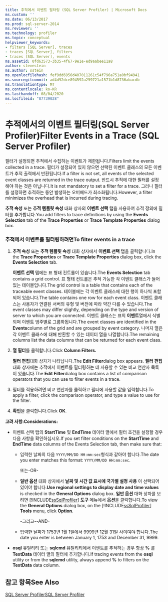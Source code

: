 ```yaml
---
title: 추적에서 이벤트 필터링 (SQL Server Profiler) | Microsoft Docs
ms.custom: ''
ms.date: 06/13/2017
ms.prod: sql-server-2014
ms.reviewer: ''
ms.technology: profiler
ms.topic: conceptual
helpviewer_keywords:
- filters [SQL Server], traces
- traces [SQL Server], filters
- traces [SQL Server], events
ms.assetid: 0fd63573-3b35-4f67-9e1e-ed9aabee11a8
author: stevestein
ms.author: sstein
ms.openlocfilehash: fef9dd6956d407011261c54f796a751a0bf94941
ms.sourcegitcommit: ad4d92dce894592a259721a1571b1d8736abacdb
ms.translationtype: MT
ms.contentlocale: ko-KR
ms.lasthandoff: 08/04/2020
ms.locfileid: "87739028"
---
```

# <a name="filter-events-in-a-trace-sql-server-profiler"></a><span data-ttu-id="4bab5-102">추적에서의 이벤트 필터링(SQL Server Profiler)</span><span class="sxs-lookup"><span data-stu-id="4bab5-102">Filter Events in a Trace (SQL Server Profiler)</span></span>
  <span data-ttu-id="4bab5-103">필터가 설정되면 추적에서 수집하는 이벤트가 제한됩니다.</span><span class="sxs-lookup"><span data-stu-id="4bab5-103">Filters limit the events collected in a trace.</span></span> <span data-ttu-id="4bab5-104">필터가 설정되어 있지 않으면 선택된 이벤트 클래스의 모든 이벤트가 추적 출력에서 반환됩니다.</span><span class="sxs-lookup"><span data-stu-id="4bab5-104">If a filter is not set, all events of the selected event classes are returned in the trace output.</span></span> <span data-ttu-id="4bab5-105">반드시 추적에 대한 필터를 설정해야 하는 것은 아닙니다.</span><span class="sxs-lookup"><span data-stu-id="4bab5-105">It is not mandatory to set a filter for a trace.</span></span> <span data-ttu-id="4bab5-106">그러나 필터를 설정하면 추적하는 동안 발생하는 오버헤드가 최소화됩니다.</span><span class="sxs-lookup"><span data-stu-id="4bab5-106">However, a filter minimizes the overhead that is incurred during tracing.</span></span>  
  
 <span data-ttu-id="4bab5-107">**추적 속성** 또는 **추적 템플릿 속성** 대화 상자의 **이벤트 선택** 탭을 사용하여 추적 정의에 필터를 추가합니다.</span><span class="sxs-lookup"><span data-stu-id="4bab5-107">You add filters to trace definitions by using the **Events Selection** tab of the **Trace Properties** or **Trace Template Properties** dialog box.</span></span>  
  
### <a name="to-filter-events-in-a-trace"></a><span data-ttu-id="4bab5-108">추적에서 이벤트를 필터링하려면</span><span class="sxs-lookup"><span data-stu-id="4bab5-108">To filter events in a trace</span></span>  
  
1.  <span data-ttu-id="4bab5-109">**추적 속성** 또는 **추적 템플릿 속성** 대화 상자에서 **이벤트 선택** 탭을 클릭합니다.</span><span class="sxs-lookup"><span data-stu-id="4bab5-109">In the **Trace Properties** or **Trace Template Properties** dialog box, click the **Events Selection** tab.</span></span>  
  
     <span data-ttu-id="4bab5-110">**이벤트 선택** 탭에는 표 형태 컨트롤이 있습니다.</span><span class="sxs-lookup"><span data-stu-id="4bab5-110">The **Events Selection** tab contains a grid control.</span></span> <span data-ttu-id="4bab5-111">표 형태 컨트롤은 추적 가능한 각 이벤트 클래스가 들어 있는 테이블입니다.</span><span class="sxs-lookup"><span data-stu-id="4bab5-111">The grid control is a table that contains each of the traceable event classes.</span></span> <span data-ttu-id="4bab5-112">테이블에는 각 이벤트 클래스에 대한 행이 하나씩 포함되어 있습니다.</span><span class="sxs-lookup"><span data-stu-id="4bab5-112">The table contains one row for each event class.</span></span> <span data-ttu-id="4bab5-113">이벤트 클래스는 사용자가 연결된 서버의 유형 및 버전에 따라 약간 다를 수 있습니다.</span><span class="sxs-lookup"><span data-stu-id="4bab5-113">The event classes may differ slightly, depending on the type and version of server to which you are connected.</span></span> <span data-ttu-id="4bab5-114">이벤트 클래스는 표의 **이벤트**열에서 식별되며 이벤트 범주별로 그룹화됩니다.</span><span class="sxs-lookup"><span data-stu-id="4bab5-114">The event classes are identified in the **Events**column of the grid and are grouped by event category.</span></span> <span data-ttu-id="4bab5-115">나머지 열은 각 이벤트 클래스에 대해 반환할 수 있는 데이터 열을 나열합니다.</span><span class="sxs-lookup"><span data-stu-id="4bab5-115">The remaining columns list the data columns that can be returned for each event class.</span></span>  
  
2.  <span data-ttu-id="4bab5-116">**열 필터**를 클릭합니다.</span><span class="sxs-lookup"><span data-stu-id="4bab5-116">Click **Column Filters.**</span></span>  
  
     <span data-ttu-id="4bab5-117">**필터 편집**대화 상자가 나타납니다.</span><span class="sxs-lookup"><span data-stu-id="4bab5-117">The **Edit Filter**dialog box appears.</span></span> <span data-ttu-id="4bab5-118">**필터 편집**대화 상자에는 추적에서 이벤트를 필터링하는 데 사용할 수 있는 비교 연산자 목록이 있습니다.</span><span class="sxs-lookup"><span data-stu-id="4bab5-118">The **Edit Filter**dialog box contains a list of comparison operators that you can use to filter events in a trace.</span></span>  
  
3.  <span data-ttu-id="4bab5-119">필터를 적용하려면 비교 연산자를 클릭하고 필터에 사용할 값을 입력합니다.</span><span class="sxs-lookup"><span data-stu-id="4bab5-119">To apply a filter, click the comparison operator, and type a value to use for the filter.</span></span>  
  
4.  <span data-ttu-id="4bab5-120">**확인**을 클릭합니다.</span><span class="sxs-lookup"><span data-stu-id="4bab5-120">Click **OK**.</span></span>  
  
 <span data-ttu-id="4bab5-121">**고려 사항:**</span><span class="sxs-lookup"><span data-stu-id="4bab5-121">**Considerations:**</span></span>  
  
-   <span data-ttu-id="4bab5-122">이벤트 선택 탭의 **StartTime** 및 **EndTime** 데이터 열에서 필터 조건을 설정할 경우 다음 사항을 확인하십시오.</span><span class="sxs-lookup"><span data-stu-id="4bab5-122">If you set filter conditions on the **StartTime** and **EndTime** data columns of the Events Selection tab, then make sure that:</span></span>  
  
    -   <span data-ttu-id="4bab5-123">입력한 날짜의 다음 `YYYY/MM/DD HH:mm:sec`형식과 같아야 합니다.</span><span class="sxs-lookup"><span data-stu-id="4bab5-123">The date you enter matches this format: `YYYY/MM/DD HH:mm:sec`.</span></span>  
  
         <span data-ttu-id="4bab5-124">또는</span><span class="sxs-lookup"><span data-stu-id="4bab5-124">-OR-</span></span>  
  
    -   <span data-ttu-id="4bab5-125">**일반 옵션** 대화 상자에서 **날짜 및 시간 값 표시에 국가별 설정 사용** 이 선택되어 있어야 합니다.</span><span class="sxs-lookup"><span data-stu-id="4bab5-125">**Use regional settings to display date and time values** is checked in the **General Options** dialog box.</span></span> <span data-ttu-id="4bab5-126">**일반 옵션** 대화 상자를 보려면 [!INCLUDE[ssSqlProfiler](../../includes/sssqlprofiler-md.md)] **도구** 메뉴에서 **옵션**을 클릭합니다.</span><span class="sxs-lookup"><span data-stu-id="4bab5-126">To view the **General Options** dialog box, on the [!INCLUDE[ssSqlProfiler](../../includes/sssqlprofiler-md.md)] **Tools** menu, click **Option**.</span></span>  
  
         <span data-ttu-id="4bab5-127">-그리고-</span><span class="sxs-lookup"><span data-stu-id="4bab5-127">-AND-</span></span>  
  
    -   <span data-ttu-id="4bab5-128">입력한 날짜가 1753년 1월 1일에서 9999년 12월 31일 사이여야 합니다.</span><span class="sxs-lookup"><span data-stu-id="4bab5-128">The date you enter is between January 1, 1753 and December 31, 9999.</span></span>  
  
-   <span data-ttu-id="4bab5-129">**osql** 유틸리티 또는 **sqlcmd** 유틸리티에서 이벤트를 추적하는 경우 항상 **%** 를 **TextData** 데이터 열의 필터에 추가합니다.</span><span class="sxs-lookup"><span data-stu-id="4bab5-129">If tracing events from the **osql** utility or from the **sqlcmd** utility, always append **%** to filters on the **TextData** data column.</span></span>  
  
## <a name="see-also"></a><span data-ttu-id="4bab5-130">참고 항목</span><span class="sxs-lookup"><span data-stu-id="4bab5-130">See Also</span></span>  
 [<span data-ttu-id="4bab5-131">SQL Server Profiler</span><span class="sxs-lookup"><span data-stu-id="4bab5-131">SQL Server Profiler</span></span>](sql-server-profiler.md)  
  
  
